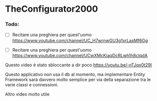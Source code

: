 # TheConfigurator2000


### Todo:
- [ ] Recitare una preghiera per quest'uomo https://www.youtube.com/channel/UC_H7wrnwGU3g1xrLasMf6Gg
- [ ] Recitare una preghiera per quest'uomo https://www.youtube.com/channel/UCwXMcKiaqDcRLwh1h8clqdA


Questo video è stato sbloccante a dir poco https://youtu.be/-nTJqx0t29I

Questo applicativo non usa il db al momento, ma implementare Entity Framework sarà davvero molto semplice per via della separazione tra le varie classi e connessioni.

Altro video molto utile
